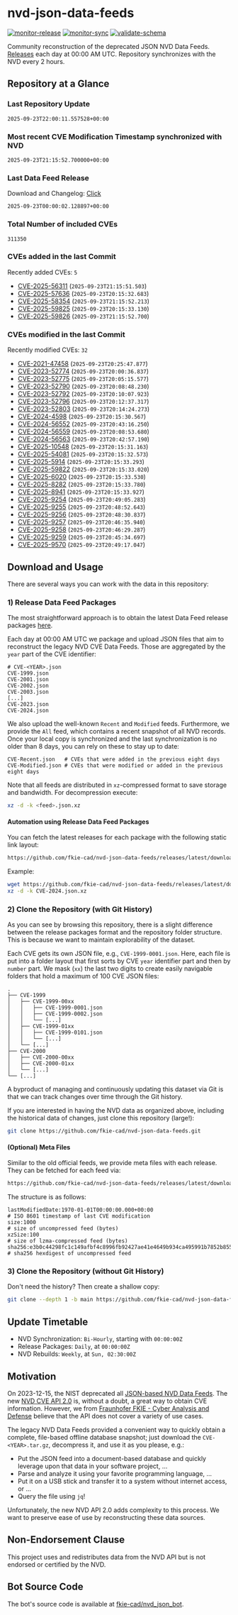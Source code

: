 # nvd-json-data-feeds

[![monitor-release](https://github.com/fkie-cad/nvd-json-data-feeds/actions/workflows/monitor_release.yml/badge.svg)](https://github.com/fkie-cad/nvd-json-data-feeds/actions/workflows/monitor_release.yml)
[![monitor-sync](https://github.com/fkie-cad/nvd-json-data-feeds/actions/workflows/monitor_sync.yml/badge.svg)](https://github.com/fkie-cad/nvd-json-data-feeds/actions/workflows/monitor_sync.yml)
[![validate-schema](https://github.com/fkie-cad/nvd-json-data-feeds/actions/workflows/validate_schema.yml/badge.svg)](https://github.com/fkie-cad/nvd-json-data-feeds/actions/workflows/validate_schema.yml)

Community reconstruction of the deprecated JSON NVD Data Feeds.
[Releases](https://github.com/fkie-cad/nvd-json-data-feeds/releases/latest) each day at 00:00 AM UTC.
Repository synchronizes with the NVD every 2 hours.

## Repository at a Glance

### Last Repository Update

```plain
2025-09-23T22:00:11.557528+00:00
```

### Most recent CVE Modification Timestamp synchronized with NVD

```plain
2025-09-23T21:15:52.700000+00:00
```

### Last Data Feed Release

Download and Changelog: [Click](https://github.com/fkie-cad/nvd-json-data-feeds/releases/latest)

```plain
2025-09-23T00:00:02.128897+00:00
```

### Total Number of included CVEs

```plain
311350
```

### CVEs added in the last Commit

Recently added CVEs: `5`

- [CVE-2025-56311](CVE-2025/CVE-2025-563xx/CVE-2025-56311.json) (`2025-09-23T21:15:51.503`)
- [CVE-2025-57636](CVE-2025/CVE-2025-576xx/CVE-2025-57636.json) (`2025-09-23T20:15:32.683`)
- [CVE-2025-58354](CVE-2025/CVE-2025-583xx/CVE-2025-58354.json) (`2025-09-23T21:15:52.213`)
- [CVE-2025-59825](CVE-2025/CVE-2025-598xx/CVE-2025-59825.json) (`2025-09-23T20:15:33.130`)
- [CVE-2025-59826](CVE-2025/CVE-2025-598xx/CVE-2025-59826.json) (`2025-09-23T21:15:52.700`)


### CVEs modified in the last Commit

Recently modified CVEs: `32`

- [CVE-2021-47458](CVE-2021/CVE-2021-474xx/CVE-2021-47458.json) (`2025-09-23T20:25:47.877`)
- [CVE-2023-52774](CVE-2023/CVE-2023-527xx/CVE-2023-52774.json) (`2025-09-23T20:00:36.837`)
- [CVE-2023-52775](CVE-2023/CVE-2023-527xx/CVE-2023-52775.json) (`2025-09-23T20:05:15.577`)
- [CVE-2023-52790](CVE-2023/CVE-2023-527xx/CVE-2023-52790.json) (`2025-09-23T20:08:48.230`)
- [CVE-2023-52792](CVE-2023/CVE-2023-527xx/CVE-2023-52792.json) (`2025-09-23T20:10:07.923`)
- [CVE-2023-52796](CVE-2023/CVE-2023-527xx/CVE-2023-52796.json) (`2025-09-23T20:12:37.317`)
- [CVE-2023-52803](CVE-2023/CVE-2023-528xx/CVE-2023-52803.json) (`2025-09-23T20:14:24.273`)
- [CVE-2024-4598](CVE-2024/CVE-2024-45xx/CVE-2024-4598.json) (`2025-09-23T20:15:30.567`)
- [CVE-2024-56552](CVE-2024/CVE-2024-565xx/CVE-2024-56552.json) (`2025-09-23T20:43:16.250`)
- [CVE-2024-56559](CVE-2024/CVE-2024-565xx/CVE-2024-56559.json) (`2025-09-23T20:08:53.680`)
- [CVE-2024-56563](CVE-2024/CVE-2024-565xx/CVE-2024-56563.json) (`2025-09-23T20:42:57.190`)
- [CVE-2025-10548](CVE-2025/CVE-2025-105xx/CVE-2025-10548.json) (`2025-09-23T20:15:31.163`)
- [CVE-2025-54081](CVE-2025/CVE-2025-540xx/CVE-2025-54081.json) (`2025-09-23T20:15:32.573`)
- [CVE-2025-5914](CVE-2025/CVE-2025-59xx/CVE-2025-5914.json) (`2025-09-23T20:15:33.293`)
- [CVE-2025-59822](CVE-2025/CVE-2025-598xx/CVE-2025-59822.json) (`2025-09-23T20:15:33.020`)
- [CVE-2025-6020](CVE-2025/CVE-2025-60xx/CVE-2025-6020.json) (`2025-09-23T20:15:33.530`)
- [CVE-2025-8282](CVE-2025/CVE-2025-82xx/CVE-2025-8282.json) (`2025-09-23T20:15:33.780`)
- [CVE-2025-8941](CVE-2025/CVE-2025-89xx/CVE-2025-8941.json) (`2025-09-23T20:15:33.927`)
- [CVE-2025-9254](CVE-2025/CVE-2025-92xx/CVE-2025-9254.json) (`2025-09-23T20:49:05.283`)
- [CVE-2025-9255](CVE-2025/CVE-2025-92xx/CVE-2025-9255.json) (`2025-09-23T20:48:52.643`)
- [CVE-2025-9256](CVE-2025/CVE-2025-92xx/CVE-2025-9256.json) (`2025-09-23T20:48:30.837`)
- [CVE-2025-9257](CVE-2025/CVE-2025-92xx/CVE-2025-9257.json) (`2025-09-23T20:46:35.940`)
- [CVE-2025-9258](CVE-2025/CVE-2025-92xx/CVE-2025-9258.json) (`2025-09-23T20:46:29.287`)
- [CVE-2025-9259](CVE-2025/CVE-2025-92xx/CVE-2025-9259.json) (`2025-09-23T20:45:34.697`)
- [CVE-2025-9570](CVE-2025/CVE-2025-95xx/CVE-2025-9570.json) (`2025-09-23T20:49:17.047`)


## Download and Usage

There are several ways you can work with the data in this repository:

### 1) Release Data Feed Packages

The most straightforward approach is to obtain the latest Data Feed release packages [here](https://github.com/fkie-cad/nvd-json-data-feeds/releases/latest).

Each day at 00:00 AM UTC we package and upload JSON files that aim to reconstruct the legacy NVD CVE Data Feeds.
Those are aggregated by the `year` part of the CVE identifier:

```
# CVE-<YEAR>.json
CVE-1999.json
CVE-2001.json
CVE-2002.json
CVE-2003.json
[...]
CVE-2023.json
CVE-2024.json
```

We also upload the well-known `Recent` and `Modified` feeds.
Furthermore, we provide the `All` feed, which contains a recent snapshot of all NVD records.
Once your local copy is synchronized and the last synchronization is no older than 8 days, you can rely on these to stay up to date:

```plain
CVE-Recent.json   # CVEs that were added in the previous eight days
CVE-Modified.json # CVEs that were modified or added in the previous eight days
```

Note that all feeds are distributed in `xz`-compressed format to save storage and bandwidth.
For decompression execute:

```sh
xz -d -k <feed>.json.xz
```

#### Automation using Release Data Feed Packages

You can fetch the latest releases for each package with the following static link layout:

```sh
https://github.com/fkie-cad/nvd-json-data-feeds/releases/latest/download/CVE-<YEAR>.json.xz
```

Example:

```sh
wget https://github.com/fkie-cad/nvd-json-data-feeds/releases/latest/download/CVE-2024.json.xz
xz -d -k CVE-2024.json.xz
```

### 2) Clone the Repository (with Git History)

As you can see by browsing this repository, there is a slight difference between the release packages format and the repository folder structure.
This is because we want to maintain explorability of the dataset.

Each CVE gets its own JSON file, e.g., `CVE-1999-0001.json`.
Here, each file is put into a folder layout that first sorts by CVE `year` identifier part and then by `number` part.
We mask (`xx`) the last two digits to create easily navigable folders that hold a maximum of 100 CVE JSON files:

```plain
.
├── CVE-1999
│   ├── CVE-1999-00xx
│   │   ├── CVE-1999-0001.json
│   │   ├── CVE-1999-0002.json
│   │   └── [...]
│   ├── CVE-1999-01xx
│   │   ├── CVE-1999-0101.json
│   │   └── [...]
│   └── [...]
├── CVE-2000
│   ├── CVE-2000-00xx
│   ├── CVE-2000-01xx
│   └── [...]
└── [...]
```

A byproduct of managing and continuously updating this dataset via Git is that we can track changes over time through the Git history.

If you are interested in having the NVD data as organized above, including the historical data of changes, just clone this repository (large!):

```sh
git clone https://github.com/fkie-cad/nvd-json-data-feeds.git
```

#### (Optional) Meta Files

Similar to the old official feeds, we provide meta files with each release. They can be fetched for each feed via:

```sh
https://github.com/fkie-cad/nvd-json-data-feeds/releases/latest/download/CVE-<YEAR>.meta
```

The structure is as follows:

```plain
lastModifiedDate:1970-01-01T00:00:00.000+00:00                          # ISO 8601 timestamp of last CVE modification
size:1000                                                               # size of uncompressed feed (bytes)
xzSize:100                                                              # size of lzma-compressed feed (bytes)
sha256:e3b0c44298fc1c149afbf4c8996fb92427ae41e4649b934ca495991b7852b855 # sha256 hexdigest of uncompressed feed
```

### 3) Clone the Repository (without Git History)

Don't need the history? Then create a shallow copy:

```sh
git clone --depth 1 -b main https://github.com/fkie-cad/nvd-json-data-feeds.git
```


## Update Timetable

* NVD Synchronization: `Bi-Hourly`, starting with `00:00:00Z`
* Release Packages: `Daily`, at `00:00:00Z`
* NVD Rebuilds: `Weekly`, at `Sun, 02:30:00Z`


## Motivation

On 2023-12-15, the NIST deprecated all [JSON-based NVD Data Feeds](https://nvd.nist.gov/vuln/data-feeds#divRetirementBanner-1).
The new [NVD CVE API 2.0](https://nvd.nist.gov/developers/vulnerabilities) is, without a doubt, a great way to obtain CVE information.
However, we from [Fraunhofer FKIE - Cyber Analysis and Defense](https://www.fkie.fraunhofer.de/en/departments/cad.html) believe that the API does not cover a variety of use cases.

The legacy NVD Data Feeds provided a convenient way to quickly obtain a complete, file-based offline database snapshot; just download the `CVE-<YEAR>.tar.gz`, decompress it, and use it as you please, e.g.:

- Put the JSON feed into a document-based database and quickly leverage upon that data in your software project, ...
- Parse and analyze it using your favorite programming language, ...
- Put it on a USB stick and transfer it to a system without internet access, or ...
- Query the file using `jq`!

Unfortunately, the new NVD API 2.0 adds complexity to this process.
We want to preserve ease of use by reconstructing these data sources.

## Non-Endorsement Clause

This project uses and redistributes data from the NVD API but is not endorsed or certified by the NVD.

## Bot Source Code

The bot's source code is available at [fkie-cad/nvd\_json\_bot](https://github.com/fkie-cad/nvd_json_bot).